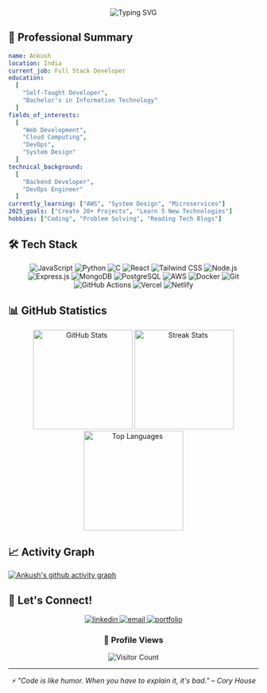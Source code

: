 <div align="center">
  <img src="https://readme-typing-svg.herokuapp.com?font=Fira+Code&weight=500&size=40&pause=1000&color=2E8DF7&center=true&vCenter=true&random=false&width=800&lines=Hi+%F0%9F%91%8B+I'm+Ankush;Back-End+Developer;Welcome+to+my+GitHub+Profile" alt="Typing SVG" />
</div>

## 🚀 Professional Summary
```yaml
name: Ankush
location: India
current_job: Full Stack Developer
education: 
  [
    "Self-Taught Developer",
    "Bachelor's in Information Technology"
  ]
fields_of_interests:
  [
    "Web Development",
    "Cloud Computing",
    "DevOps",
    "System Design"
  ]
technical_background:
  [
    "Backend Developer",
    "DevOps Engineer"
  ]
currently_learning: ["AWS", "System Design", "Microservices"]
2025_goals: ["Create 20+ Projects", "Learn 5 New Technologies"]
hobbies: ["Coding", "Problem Solving", "Reading Tech Blogs"]
```

## 🛠️ Tech Stack

<div align="center">

![JavaScript](https://img.shields.io/badge/JavaScript-F7DF1E?style=for-the-badge&logo=javascript&logoColor=black)
![Python](https://img.shields.io/badge/Python-3776AB?style=for-the-badge&logo=python&logoColor=white)
![C](https://img.shields.io/badge/C-00599C?style=for-the-badge&logo=c&logoColor=white)
![React](https://img.shields.io/badge/React-20232A?style=for-the-badge&logo=react&logoColor=61DAFB)
![Tailwind CSS](https://img.shields.io/badge/Tailwind_CSS-38B2AC?style=for-the-badge&logo=tailwind-css&logoColor=white)
![Node.js](https://img.shields.io/badge/Node.js-43853D?style=for-the-badge&logo=node.js&logoColor=white)
![Express.js](https://img.shields.io/badge/Express.js-404D59?style=for-the-badge)
![MongoDB](https://img.shields.io/badge/MongoDB-4EA94B?style=for-the-badge&logo=mongodb&logoColor=white)
![PostgreSQL](https://img.shields.io/badge/PostgreSQL-316192?style=for-the-badge&logo=postgresql&logoColor=white)
![AWS](https://img.shields.io/badge/AWS-232F3E?style=for-the-badge&logo=amazon-aws&logoColor=white)
![Docker](https://img.shields.io/badge/Docker-2496ED?style=for-the-badge&logo=docker&logoColor=white)
![Git](https://img.shields.io/badge/Git-F05032?style=for-the-badge&logo=git&logoColor=white)
![GitHub Actions](https://img.shields.io/badge/GitHub_Actions-2088FF?style=for-the-badge&logo=github-actions&logoColor=white)
![Vercel](https://img.shields.io/badge/Vercel-000000?style=for-the-badge&logo=vercel&logoColor=white)
![Netlify](https://img.shields.io/badge/Netlify-00C7B7?style=for-the-badge&logo=netlify&logoColor=white)

</div>

## 📊 GitHub Statistics

<div align="center">
  <img src="https://github-readme-stats.vercel.app/api?username=ankush2311025&show_icons=true&theme=tokyonight&hide_border=true&count_private=true" alt="GitHub Stats" height="200"/>
  <img src="https://github-readme-streak-stats.herokuapp.com/?user=ankush2311025&theme=tokyonight&hide_border=true" alt="Streak Stats" height="200"/>
</div>

<div align="center">
  <img src="https://github-readme-stats.vercel.app/api/top-langs/?username=ankush2311025&theme=tokyonight&hide_border=true&layout=compact" alt="Top Languages" height="200"/>
</div>

## 📈 Activity Graph
[![Ankush's github activity graph](https://github-readme-activity-graph.vercel.app/graph?username=ankush2311025&theme=tokyo-night&hide_border=true)](https://github.com/ashutosh00710/github-readme-activity-graph)

## 🤝 Let's Connect!

<div align="center">
  <a href="https://www.linkedin.com/in/ankush-sharma-49aa202a1/" target="_blank">
    <img src="https://img.shields.io/badge/LinkedIn-0077B5?style=for-the-badge&logo=linkedin&logoColor=white" alt="linkedin"/>
  </a>
  <a href="mailto:ankson1010@gmail.com">
    <img src="https://img.shields.io/badge/Email-D14836?style=for-the-badge&logo=gmail&logoColor=white" alt="email"/>
  </a>
  <a href="https://lucent-malasada-397ee6.netlify.app/">
    <img src="https://img.shields.io/badge/Portfolio-000000?style=for-the-badge&logo=About.me&logoColor=white" alt="portfolio"/>
  </a>
</div>

<div align="center">
  <h3>🎯 Profile Views</h3>
  <img src="https://profile-counter.glitch.me/ankush2311025/count.svg" alt="Visitor Count"/>
</div>

---

<div align="center">
  <i>⚡ "Code is like humor. When you have to explain it, it's bad." – Cory House</i>
</div>
